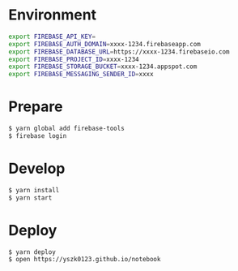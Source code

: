 # Environment

```sh
export FIREBASE_API_KEY=
export FIREBASE_AUTH_DOMAIN=xxxx-1234.firebaseapp.com
export FIREBASE_DATABASE_URL=https://xxxx-1234.firebaseio.com
export FIREBASE_PROJECT_ID=xxxx-1234
export FIREBASE_STORAGE_BUCKET=xxxx-1234.appspot.com
export FIREBASE_MESSAGING_SENDER_ID=xxxx
```

# Prepare

```sh
$ yarn global add firebase-tools
$ firebase login
```

# Develop

```sh
$ yarn install
$ yarn start
```

# Deploy

```sh
$ yarn deploy
$ open https://yszk0123.github.io/notebook
```
